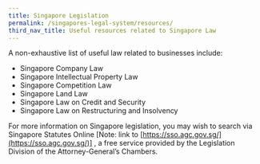 ```yaml
---
title: Singapore Legislation
permalink: /singapores-legal-system/resources/
third_nav_title: Useful resources related to Singapore Law
---
```


A non-exhaustive list of useful law related to businesses include:
- Singapore Company Law
- Singapore Intellectual Property Law
- Singapore Competition Law
- Singapore Land Law
- Singapore Law on Credit and Security
- Singapore Law on Restructuring and Insolvency

For more information on Singapore legislation, you may wish to search via Singapore Statutes Online [Note: link to [https://sso.agc.gov.sg/](https://sso.agc.gov.sg/)] , a free service provided by the Legislation Division of the Attorney-General’s Chambers.
